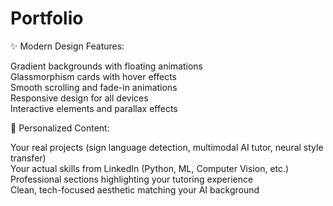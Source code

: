# Portfolio
✨ Modern Design Features:<br>

Gradient backgrounds with floating animations<br>
Glassmorphism cards with hover effects<br>
Smooth scrolling and fade-in animations<br>
Responsive design for all devices<br>
Interactive elements and parallax effects<br>

🎯 Personalized Content:<br>

Your real projects (sign language detection, multimodal AI tutor, neural style transfer)<br>
Your actual skills from LinkedIn (Python, ML, Computer Vision, etc.)<br>
Professional sections highlighting your tutoring experience<br>
Clean, tech-focused aesthetic matching your AI background<br>